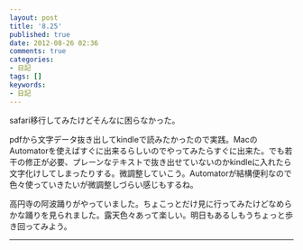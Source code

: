 ```yaml
---
layout: post
title: '8.25'
published: true
date: 2012-08-26 02:36
comments: true
categories:
- 日記
tags: []
keywords:
- 日記
---
```

safari移行してみたけどそんなに困らなかった。

pdfから文字データ抜き出してkindleで読みたかったので実践。MacのAutomatorを使えばすぐに出来るらしいのでやってみたらすぐに出来た。でも若干の修正が必要、プレーンなテキストで抜き出せていないのかkindleに入れたら文字化けしてしまったりする。微調整していこう。Automatorが結構便利なので色々使っていきたいが微調整しづらい感じもするね。

高円寺の阿波踊りがやっていました。ちょこっとだけ見に行ってみたけどなめらかな踊りを見られました。露天色々あって楽しい。明日もあるしもうちょっと歩き回ってみよう。

---

